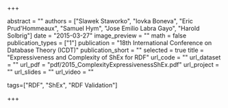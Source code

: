+++

abstract = ""
authors = ["Slawek Staworko", "Iovka Boneva", "Eric Prud'Hommeaux", "Samuel Hym", "Jose Emilio Labra Gayo", "Harold Solbrig"]
date = "2015-03-27"
image_preview = ""
math = false
publication_types = ["1"]
publication = "18th International Conference on Database Theory (ICDT)"
publication_short = ""
selected = true
title = "Expressiveness and Complexity of ShEx for RDF"
url_code = ""
url_dataset = ""
url_pdf = "pdf/2015_ComplexityExpressivenessShEx.pdf"
url_project = ""
url_slides = ""
url_video = ""

tags=["RDF", "ShEx", "RDF Validation"]

+++


